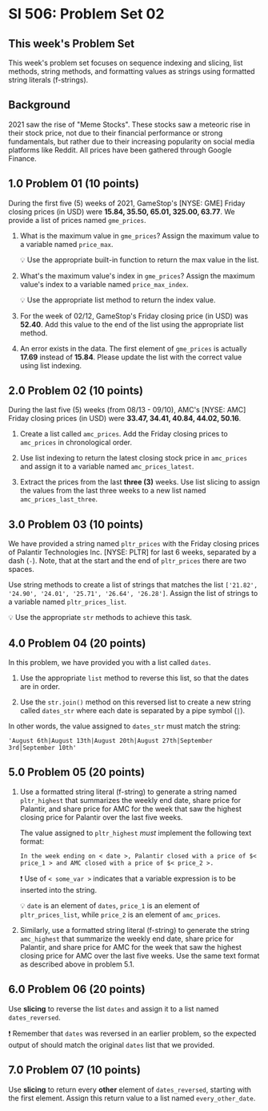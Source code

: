 # SI 506: Problem Set 02
## This week's Problem Set

This week's problem set focuses on sequence indexing and slicing, list methods, string methods, and formatting values as strings using formatted string literals (f-strings).

## Background
2021 saw the rise of "Meme Stocks". These stocks saw a meteoric rise in their stock price, not due to their financial performance or strong fundamentals, but rather due to their increasing popularity on social media platforms like Reddit. All prices have been gathered through Google Finance.

## 1.0 Problem 01 (10 points)

During the first five (5) weeks of 2021, GameStop's [NYSE: GME] Friday closing prices (in USD) were **15.84, 35.50, 65.01, 325.00, 63.77**. We provide a list of prices named `gme_prices`.

1. What is the maximum value in `gme_prices`? Assign the maximum value to a variable
   named `price_max`.

   :bulb: Use the appropriate built-in function to return the max value in the list.

2. What's the maximum value's index in `gme_prices`? Assign the maximum value's index to a variable
   named `price_max_index`.

   :bulb: Use the appropriate list method to return the index value.

3. For the week of 02/12, GameStop's Friday closing price (in USD) was **52.40**. Add this value to the end of the list using the appropriate list method.

4. An error exists in the data. The first element of `gme_prices` is actually **17.69** instead of
   **15.84**. Please update the list with the correct value using list indexing.

## 2.0 Problem 02 (10 points)

During the last five (5) weeks (from 08/13 - 09/10), AMC's [NYSE: AMC] Friday closing prices (in USD) were **33.47, 34.41, 40.84, 44.02, 50.16**.

1. Create a list called `amc_prices`. Add the Friday closing prices to `amc_prices` in chronological
   order.

2. Use list indexing to return the latest closing stock price in `amc_prices` and assign it to a variable named `amc_prices_latest`.

3. Extract the prices from the last **three (3)** weeks. Use list slicing to assign the values from the last three weeks to a new list named `amc_prices_last_three`.

## 3.0 Problem 03 (10 points)

We have provided a string named `pltr_prices` with the Friday closing prices of Palantir Technologies Inc. [NYSE: PLTR] for last 6 weeks, separated by a dash (`-`). Note, that at the start and the end of `pltr_prices` there are two spaces.

Use string methods to create a list of strings
that matches the list `['21.82', '24.90', '24.01', '25.71', '26.64', '26.28']`. Assign the list of strings to
a variable named `pltr_prices_list`.

   :bulb: Use the appropriate `str` methods to achieve this task.

## 4.0 Problem 04 (20 points)

In this problem, we have provided you with a list called `dates`.

1. Use the appropriate `list` method to reverse this list, so that the dates are in order.

2. Use the `str.join()` method on this reversed list to create a new string called `dates_str` where each date is separated by a pipe symbol (`|`).

In other words, the value assigned to `dates_str` must match the string:

`'August 6th|August 13th|August 20th|August 27th|September 3rd|September 10th'`

## 5.0 Problem 05 (20 points)

1. Use a formatted string literal (f-string) to generate a string named `pltr_highest` that summarizes
   the weekly end date, share price for Palantir, and share price for AMC for the week that saw the highest closing price for Palantir over the last five weeks.

   The value assigned to `pltr_highest` _must_ implement the following text format:

    ```commandline
    In the week ending on < date >, Palantir closed with a price of $< price_1 > and AMC closed with a price of $< price_2 >.
    ```

    :exclamation: Use of `< some_var >` indicates that a variable expression is to be inserted into the
    string.

   :bulb: `date` is an element of `dates`, `price_1` is an element of `pltr_prices_list`, while `price_2`
   is an element of `amc_prices`.

2. Similarly, use a formatted string literal (f-string) to generate the string `amc_highest` that
   summarize the weekly end date, share price for Palantir, and share price for AMC for the week that saw the highest closing price for AMC over the last five weeks. Use
   the same text format as described above in problem 5.1.

## 6.0 Problem 06 (20 points)

Use **slicing** to reverse the list `dates` and assign it to a list named `dates_reversed`.

   :exclamation: Remember that `dates` was reversed in an earlier problem, so the expected output of should match the original `dates` list that we provided.

## 7.0 Problem 07 (10 points)

Use **slicing** to return every **other** element of `dates_reversed`, starting with the first element. Assign this return value to a list named `every_other_date`.